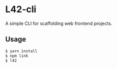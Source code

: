 # L42-cli
A simple CLI for scaffolding web frontend projects.
## Usage

```bash
$ yarn install
$ npm link
$ l42
```